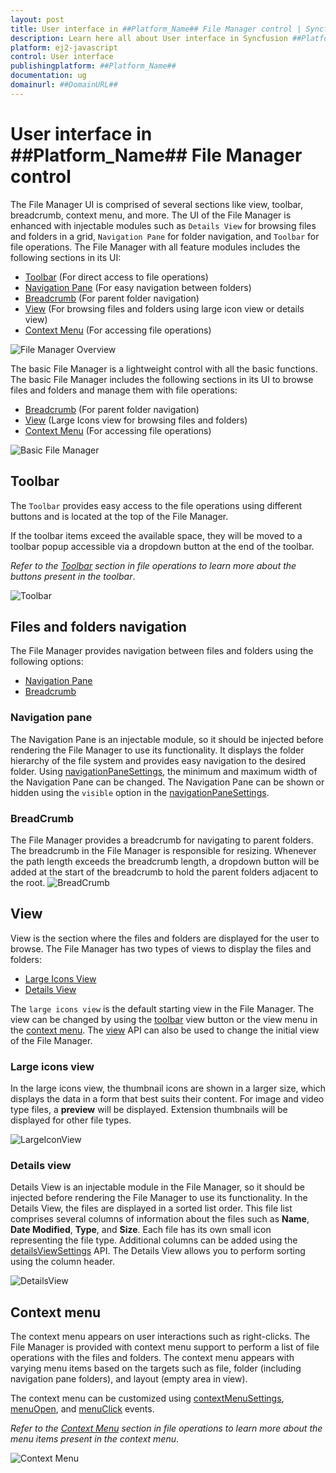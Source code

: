 ```yaml
---
layout: post
title: User interface in ##Platform_Name## File Manager control | Syncfusion
description: Learn here all about User interface in Syncfusion ##Platform_Name## File Manager control of Syncfusion Essential JS 2 and more.
platform: ej2-javascript
control: User interface
publishingplatform: ##Platform_Name##
documentation: ug
domainurl: ##DomainURL##
---
```


# User interface in ##Platform_Name## File Manager control

The File Manager UI is comprised of several sections like view, toolbar, breadcrumb, context menu, and more. The UI of the File Manager is enhanced with injectable modules such as `Details View` for browsing files and folders in a grid, `Navigation Pane` for folder navigation, and `Toolbar` for file operations. The File Manager with all feature modules includes the following sections in its UI:

* [Toolbar](#toolbar) (For direct access to file operations)
* [Navigation Pane](#navigation-pane) (For easy navigation between folders)
* [Breadcrumb](#breadcrumb) (For parent folder navigation)
* [View](#view) (For browsing files and folders using large icon view or details view)
* [Context Menu](#context-menu) (For accessing file operations)

![File Manager Overview](./images/user-interface.png "File Manager Overview")

The basic File Manager is a lightweight control with all the basic functions. The basic File Manager includes the following sections in its UI to browse files and folders and manage them with file operations:

* [Breadcrumb](#breadcrumb) (For parent folder navigation)
* [View](#view) (Large Icons view for browsing files and folders)
* [Context Menu](#context-menu) (For accessing file operations)

![Basic File Manager](./images/default-ui.png "Basic File Manager")

## Toolbar

The `Toolbar` provides easy access to the file operations using different buttons and is located at the top of the File Manager.

If the toolbar items exceed the available space, they will be moved to a toolbar popup accessible via a dropdown button at the end of the toolbar.

*Refer to the [Toolbar](./file-operations/#toolbar) section in file operations to learn more about the buttons present in the toolbar*.

![Toolbar](./images/toolbar.png "Responsiveness of Toolbar")

## Files and folders navigation

The File Manager provides navigation between files and folders using the following options:

* [Navigation Pane](#navigation-pane)
* [Breadcrumb](#breadcrumb)

### Navigation pane

The Navigation Pane is an injectable module, so it should be injected before rendering the File Manager to use its functionality. It displays the folder hierarchy of the file system and provides easy navigation to the desired folder. Using [navigationPaneSettings](../api/file-manager/#navigationpanesettings), the minimum and maximum width of the Navigation Pane can be changed. The Navigation Pane can be shown or hidden using the `visible` option in the [navigationPaneSettings](../api/file-manager/#navigationpanesettings).

### BreadCrumb

The File Manager provides a breadcrumb for navigating to parent folders. The breadcrumb in the File Manager is responsible for resizing. Whenever the path length exceeds the breadcrumb length, a dropdown button will be added at the start of the breadcrumb to hold the parent folders adjacent to the root.
![BreadCrumb](./images/breadcrumb.png "Responsiveness of BreadCrumb Bar")

## View

View is the section where the files and folders are displayed for the user to browse. The File Manager has two types of views to display the files and folders:

* [Large Icons View](#large-icons-view)
* [Details View](#details-view)

The `large icons view` is the default starting view in the File Manager. The view can be changed by using the [toolbar](#toolbar) view button or the view menu in the [context menu](#context-menu). The [view](../api/file-manager/#view) API can also be used to change the initial view of the File Manager.

### Large icons view

In the large icons view, the thumbnail icons are shown in a larger size, which displays the data in a form that best suits their content. For image and video type files, a **preview** will be displayed. Extension thumbnails will be displayed for other file types.

![LargeIconView](./images/largeiconsview.png "File Manager Large Icon View")

### Details view

Details View is an injectable module in the File Manager, so it should be injected before rendering the File Manager to use its functionality. In the Details View, the files are displayed in a sorted list order. This file list comprises several columns of information about the files such as **Name**, **Date Modified**, **Type**, and **Size**. Each file has its own small icon representing the file type. Additional columns can be added using the [detailsViewSettings](../api/file-manager/#detailsviewsettings) API. The Details View allows you to perform sorting using the column header.

![DetailsView](./images/detailsview.png "File Manager Details View")

## Context menu

The context menu appears on user interactions such as right-clicks. The File Manager is provided with context menu support to perform a list of file operations with the files and folders. The context menu appears with varying menu items based on the targets such as file, folder (including navigation pane folders), and layout (empty area in view).

The context menu can be customized using [contextMenuSettings](../api/file-manager/#contextmenusettings), [menuOpen](../api/file-manager/#menuopen), and [menuClick](../api/file-manager/#menuclick) events.

*Refer to the [Context Menu](./file-operations/#context-menu) section in file operations to learn more about the menu items present in the context menu*.

![Context Menu](./images/contextmenu.png "Context Menu")